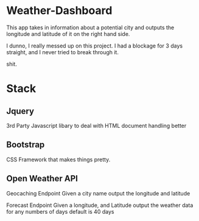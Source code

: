 # Weather-Dashboard
This app takes in information about a potential city and outputs the longitude and latitude of it on the right hand side.

I dunno, I really messed up on this project.  I had a blockage for 3 days straight, and I never tried to break through it.

shit.


# Stack

## Jquery

3rd Party Javascript libary to deal with HTML document handling better

## Bootstrap

CSS Framework that makes things pretty.

## Open Weather API
Geocaching Endpoint
Given a city name
output the longitude and latitude

Forecast Endpoint
Given a longitude, and Latitude
output the weather data for any numbers of days
default is 40 days
